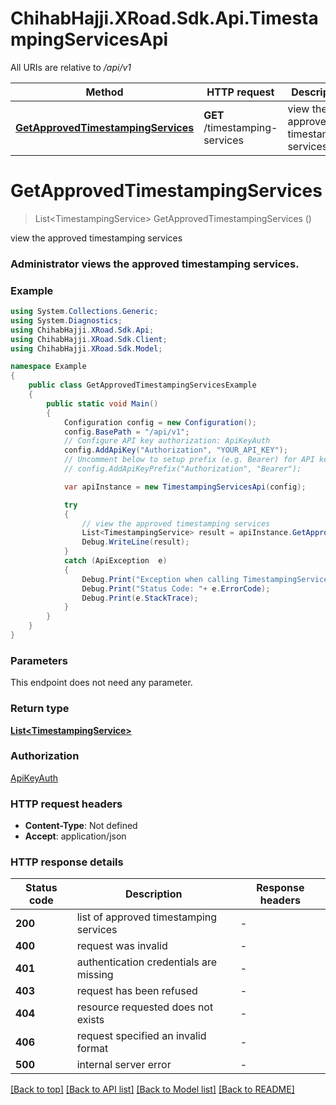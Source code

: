 # ChihabHajji.XRoad.Sdk.Api.TimestampingServicesApi

All URIs are relative to */api/v1*

Method | HTTP request | Description
------------- | ------------- | -------------
[**GetApprovedTimestampingServices**](TimestampingServicesApi.md#getapprovedtimestampingservices) | **GET** /timestamping-services | view the approved timestamping services


<a name="getapprovedtimestampingservices"></a>
# **GetApprovedTimestampingServices**
> List&lt;TimestampingService&gt; GetApprovedTimestampingServices ()

view the approved timestamping services

<h3>Administrator views the approved timestamping services.</h3>

### Example
```csharp
using System.Collections.Generic;
using System.Diagnostics;
using ChihabHajji.XRoad.Sdk.Api;
using ChihabHajji.XRoad.Sdk.Client;
using ChihabHajji.XRoad.Sdk.Model;

namespace Example
{
    public class GetApprovedTimestampingServicesExample
    {
        public static void Main()
        {
            Configuration config = new Configuration();
            config.BasePath = "/api/v1";
            // Configure API key authorization: ApiKeyAuth
            config.AddApiKey("Authorization", "YOUR_API_KEY");
            // Uncomment below to setup prefix (e.g. Bearer) for API key, if needed
            // config.AddApiKeyPrefix("Authorization", "Bearer");

            var apiInstance = new TimestampingServicesApi(config);

            try
            {
                // view the approved timestamping services
                List<TimestampingService> result = apiInstance.GetApprovedTimestampingServices();
                Debug.WriteLine(result);
            }
            catch (ApiException  e)
            {
                Debug.Print("Exception when calling TimestampingServicesApi.GetApprovedTimestampingServices: " + e.Message );
                Debug.Print("Status Code: "+ e.ErrorCode);
                Debug.Print(e.StackTrace);
            }
        }
    }
}
```

### Parameters
This endpoint does not need any parameter.

### Return type

[**List&lt;TimestampingService&gt;**](TimestampingService.md)

### Authorization

[ApiKeyAuth](../README.md#ApiKeyAuth)

### HTTP request headers

 - **Content-Type**: Not defined
 - **Accept**: application/json


### HTTP response details
| Status code | Description | Response headers |
|-------------|-------------|------------------|
| **200** | list of approved timestamping services |  -  |
| **400** | request was invalid |  -  |
| **401** | authentication credentials are missing |  -  |
| **403** | request has been refused |  -  |
| **404** | resource requested does not exists |  -  |
| **406** | request specified an invalid format |  -  |
| **500** | internal server error |  -  |

[[Back to top]](#) [[Back to API list]](../README.md#documentation-for-api-endpoints) [[Back to Model list]](../README.md#documentation-for-models) [[Back to README]](../README.md)


